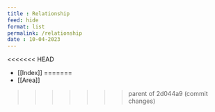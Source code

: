 ```yaml
---
title : Relationship
feed: hide
format: list
permalink: /relationship
date : 10-04-2023
---
```


<<<<<<< HEAD
-  [[Index]]
=======
-  [[Area]]
>>>>>>> parent of 2d044a9 (commit changes)



